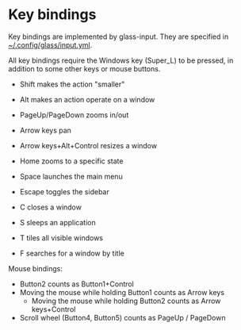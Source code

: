 # Key bindings

Key bindings are implemented by glass-input. They are specified in [~/.config/glass/input.yml](glass-config-init/glass_config_init/input.yml).

All key bindings require the Windows key (Super_L) to be pressed, in
addition to some other keys or mouse buttons.

* Shift makes the action "smaller"
* Alt makes an action operate on a window

* PageUp/PageDown zooms in/out
* Arrow keys pan
* Arrow keys+Alt+Control resizes a window

* Home zooms to a specific state
* Space launches the main menu
* Escape toggles the sidebar
* C closes a window
* S sleeps an application
* T tiles all visible windows
* F searches for a window by title


Mouse bindings:

* Button2 counts as Button1+Control
* Moving the mouse while holding Button1 counts as Arrow keys
  * Moving the mouse while holding Button2 counts as Arrow keys+Control
* Scroll wheel (Button4, Button5) counts as PageUp / PageDown

